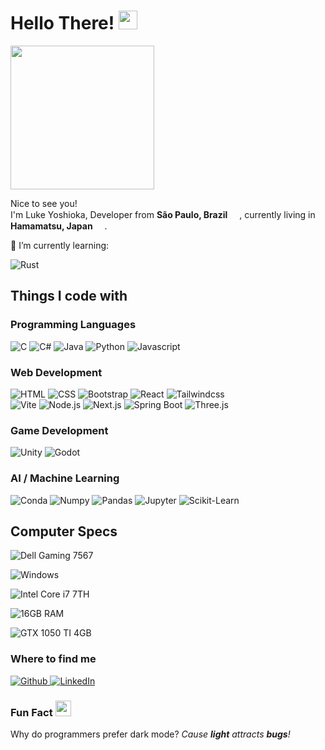 <h1>Hello There! <img src="https://emojis.slackmojis.com/emojis/images/1531849430/4246/blob-sunglasses.gif?1531849430" width="30"/></h1>

<img src="https://media.giphy.com/media/p2GaqIvO2CghxLofci/giphy.gif" width="230"/>

<p>
  Nice to see you! </br>
  I'm Luke Yoshioka, Developer from 
  <b>São Paulo, Brazil</b>
  <img src="https://cdn-icons-png.flaticon.com/512/197/197386.png" width="15" />,
  currently living in <b>Hamamatsu, Japan</b>
  <img src="https://cdn-icons-png.flaticon.com/512/197/197604.png" width="15" />.
</p>

<p>
  🌱 I’m currently learning: 
</p>
<p>
  <img alt="Rust" src="https://img.shields.io/badge/Rust-000000?style=for-the-badge&logo=rust&logoColor=white"/>
</p>

<h2>Things I code with</h2>

<h3>Programming Languages</h3>
<p>
  <img alt="C" src="https://img.shields.io/badge/C-00599C?style=for-the-badge&logo=c&logoColor=white" />
  <img alt="C#" src="https://img.shields.io/badge/C%23-239120?style=for-the-badge&logo=c-sharp&logoColor=white" />
  <img alt="Java" src="https://img.shields.io/badge/Java-ED8B00?style=for-the-badge&logo=java&logoColor=white" />
  <img alt="Python" src="https://img.shields.io/badge/Python-3776AB?style=for-the-badge&logo=python&logoColor=white" />
  <img alt="Javascript" src="https://img.shields.io/badge/JavaScript-323330?style=for-the-badge&logo=javascript&logoColor=F7DF1E" />
</p>

<h3>Web Development</h3>
<p>
  <img alt="HTML" src="https://img.shields.io/badge/HTML5-E34F26?style=for-the-badge&logo=html5&logoColor=white" />
  <img alt="CSS" src="https://img.shields.io/badge/CSS3-1572B6?style=for-the-badge&logo=css3&logoColor=white" />
  <img alt="Bootstrap" src="https://img.shields.io/badge/Bootstrap-563D7C?style=for-the-badge&logo=bootstrap&logoColor=white" />
  <img alt="React" src="https://img.shields.io/badge/React-20232A?style=for-the-badge&logo=react&logoColor=61DAFB"/>
  <img alt="Tailwindcss" src="https://img.shields.io/badge/Tailwind_CSS-38B2AC?style=for-the-badge&logo=tailwind-css&logoColor=white"/>

  <br/>

  <img alt="Vite" src="https://img.shields.io/badge/Vite-B73BFE?style=for-the-badge&logo=vite&logoColor=FFD62E"/>
  <img alt="Node.js" src="https://img.shields.io/badge/Node.js-339933?style=for-the-badge&logo=nodedotjs&logoColor=white"/>
  <img alt="Next.js" src="https://img.shields.io/badge/next.js-000000?style=for-the-badge&logo=nextdotjs&logoColor=white"/>
  <img alt="Spring Boot" src="https://img.shields.io/badge/Spring_Boot-F2F4F9?style=for-the-badge&logo=spring-boot"/>
  <img alt="Three.js" src="https://img.shields.io/badge/ThreeJs-black?style=for-the-badge&logo=three.js&logoColor=white"/>
</p>

<h3>Game Development</h3>
<p>
  <img alt="Unity" src="https://img.shields.io/badge/Unity-100000?style=for-the-badge&logo=unity&logoColor=white" />
  <img alt="Godot" src="https://img.shields.io/badge/Godot-478CBF?style=for-the-badge&logo=GodotEngine&logoColor=white" />
</p>

<h3>AI / Machine Learning</h3>
<p>
  <img alt="Conda" src="https://img.shields.io/badge/conda-342B029?&style=for-the-badge&logo=anaconda&logoColor=white" />
  <img alt="Numpy" src="https://img.shields.io/badge/Numpy-777BB4?style=for-the-badge&logo=numpy&logoColor=white" />
  <img alt="Pandas" src="https://img.shields.io/badge/Pandas-2C2D72?style=for-the-badge&logo=pandas&logoColor=white" />
  <img alt="Jupyter" src="https://img.shields.io/badge/Jupyter-F37626.svg?&style=for-the-badge&logo=Jupyter&logoColor=white" />
  <img alt="Scikit-Learn" src="https://img.shields.io/badge/scikit_learn-F7931E?style=for-the-badge&logo=scikit-learn&logoColor=white" />
</p>


<h2>Computer Specs</h2>

<p>
  <img alt="Dell Gaming 7567" src="https://img.shields.io/badge/dell%20Gaming%207567%20notebook-007DB8?style=for-the-badge&logo=dell&logoColor=white" />
</p>
<p>
  <img alt="Windows" src="https://img.shields.io/badge/Windows-0078D6?style=for-the-badge&logo=windows&logoColor=white" />
</p>
<p>
  <img alt="Intel Core i7 7TH" src="https://img.shields.io/badge/Intel%20Core_i7_7th-0071C5?style=for-the-badge&logo=intel&logoColor=white" />
</p>
<p>
  <img alt="16GB RAM" src="https://img.shields.io/badge/16GB%20RAM-323330?style=for-the-badge" />
</p>
<p>
  <img alt="GTX 1050 TI 4GB" src="https://img.shields.io/badge/NVIDIA-GTX%201050%20TI%204GB-76B900?style=for-the-badge&logo=nvidia&logoColor=white" />
</p>

<h3>Where to find me</h3>
<p>
  <a href="https://github.com/zurkon" target="_blank">
    <img alt="Github" src="https://img.shields.io/badge/GitHub-%2312100E.svg?&style=for-the-badge&logo=Github&logoColor=white" />
  </a>
  <a href="https://www.linkedin.com/in/lucasyoshioka" target="_blank">
    <img alt="LinkedIn" src="https://img.shields.io/badge/linkedin-%230077B5.svg?&style=for-the-badge&logo=linkedin&logoColor=white" />
  </a> 
</p>

<h3>
  Fun Fact
  <img src="https://emojis.slackmojis.com/emojis/images/1643514981/10082/headset_parrot.gif?1643514981" width="25"/>
</h3>

Why do programmers prefer dark mode? _Cause **light** attracts **bugs**!_
<!--
**zurkon/zurkon** is a ✨ _special_ ✨ repository because its `README.md` (this file) appears on your GitHub profile.

Here are some ideas to get you started:

- 🔭 I’m currently working on ...
- 🌱 I’m currently learning ...
- 👯 I’m looking to collaborate on ...
- 🤔 I’m looking for help with ...
- 💬 Ask me about ...
- 📫 How to reach me: ...
- 😄 Pronouns: ...
- ⚡ Fun fact: ...
-->
